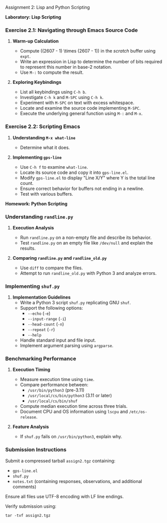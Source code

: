 Assignment 2: Lisp and Python Scripting

**Laboratory: Lisp Scripting**

### **Exercise 2.1: Navigating through Emacs Source Code**

1. **Warm-up Calculation**
   - Compute \((2607 - 1) \times (2607 - 1)\) in the *scratch* buffer using `expt`.
   - Write an expression in Lisp to determine the number of bits required to represent this number in base-2 notation.
   - Use `M-:` to compute the result.

2. **Exploring Keybindings**
   - List all keybindings using `C-h b`.
   - Investigate `C-h k` and `M-SPC` using `C-h k`.
   - Experiment with `M-SPC` on text with excess whitespace.
   - Locate and examine the source code implementing `M-SPC`.
   - Execute the underlying general function using `M-:` and `M-x`.

### **Exercise 2.2: Scripting Emacs**

1. **Understanding `M-x what-line`**
   - Determine what it does.

2. **Implementing `gps-line`**
   - Use `C-h f` to examine `what-line`.
   - Locate its source code and copy it into `gps-line.el`.
   - Modify `gps-line.el` to display "Line X/Y" where Y is the total line count.
   - Ensure correct behavior for buffers not ending in a newline.
   - Test with various buffers.

**Homework: Python Scripting**

### **Understanding `randline.py`**

1. **Execution Analysis**
   - Run `randline.py` on a non-empty file and describe its behavior.
   - Test `randline.py` on an empty file like `/dev/null` and explain the results.

2. **Comparing `randline.py` and `randline_old.py`**
   - Use `diff` to compare the files.
   - Attempt to run `randline_old.py` with Python 3 and analyze errors.

### **Implementing `shuf.py`**

1. **Implementation Guidelines**
   - Write a Python 3 script `shuf.py` replicating GNU `shuf`.
   - Support the following options:
     - `--echo` (`-e`)
     - `--input-range` (`-i`)
     - `--head-count` (`-n`)
     - `--repeat` (`-r`)
     - `--help`
   - Handle standard input and file input.
   - Implement argument parsing using `argparse`.

### **Benchmarking Performance**

1. **Execution Timing**
   - Measure execution time using `time`.
   - Compare performance between:
     - `/usr/bin/python3` (pre-3.11)
     - `/usr/local/cs/bin/python3` (3.11 or later)
     - `/usr/local/cs/bin/shuf`
   - Compute median execution time across three trials.
   - Document CPU and OS information using `lscpu` and `/etc/os-release`.

2. **Feature Analysis**
   - If `shuf.py` fails on `/usr/bin/python3`, explain why.

### **Submission Instructions**

Submit a compressed tarball `assign2.tgz` containing:

- `gps-line.el`
- `shuf.py`
- `notes.txt` (containing responses, observations, and additional comments)

Ensure all files use UTF-8 encoding with LF line endings.

Verify submission using:
```
tar -tvf assign2.tgz
```

